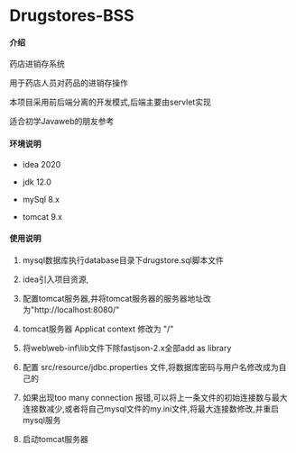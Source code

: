 # Drugstores-BSS

#### 介绍
药店进销存系统

用于药店人员对药品的进销存操作

本项目采用前后端分离的开发模式,后端主要由servlet实现

适合初学Javaweb的朋友参考

#### 环境说明
- idea 2020

- jdk 12.0

- mySql 8.x

- tomcat 9.x

#### 使用说明
1. mysql数据库执行database目录下drugstore.sql脚本文件

2. idea引入项目资源,

3. 配置tomcat服务器,井将tomcat服务器的服务器地址改为"http://localhost:8080/"

4. tomcat服务器 Applicat context 修改为 "/"

5. 将web\web-inf\lib文件下除fastjson-2.x全部add as library

6. 配置 src/resource/jdbc.properties 文件,将数据库密码与用户名修改成为自己的

7. 如果出现too many connection 报错,可以将上一条文件的初始连接数与最大连接数减少,或者将自己mysql文件的my.ini文件,将最大连接数修改,并重启mysql服务

8. 启动tomcat服务器


